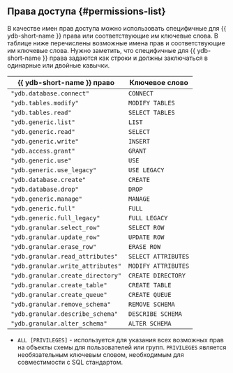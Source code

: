 ## Права доступа {#permissions-list}
В качестве имен прав доступа можно использовать специфичные для {{ ydb-short-name }} права или соответствующие им ключевые слова. В таблице ниже перечислены возможные имена прав и соответствующие им ключевые слова.
Нужно заметить, что специфичные для {{ ydb-short-name }} права задаются как строки и должны заключаться в одинарные или двойные кавычки.

{{ ydb-short-name }} право | Ключевое слово
---|---
`"ydb.database.connect"` | `CONNECT`
`"ydb.tables.modify"` | `MODIFY TABLES`
`"ydb.tables.read"` | `SELECT TABLES`
`"ydb.generic.list"` | `LIST`
`"ydb.generic.read"` | `SELECT`
`"ydb.generic.write"` | `INSERT`
`"ydb.access.grant"` | `GRANT`
`"ydb.generic.use"` | `USE`
`"ydb.generic.use_legacy"` | `USE LEGACY`
`"ydb.database.create"` | `CREATE`
`"ydb.database.drop"` | `DROP`
`"ydb.generic.manage"` | `MANAGE`
`"ydb.generic.full"` | `FULL`
`"ydb.generic.full_legacy"` | `FULL LEGACY`
`"ydb.granular.select_row"` | `SELECT ROW`
`"ydb.granular.update_row"` | `UPDATE ROW`
`"ydb.granular.erase_row"` | `ERASE ROW`
`"ydb.granular.read_attributes"` | `SELECT ATTRIBUTES`
`"ydb.granular.write_attributes"` | `MODIFY ATTRIBUTES`
`"ydb.granular.create_directory"` | `CREATE DIRECTORY`
`"ydb.granular.create_table"` | `CREATE TABLE`
`"ydb.granular.create_queue"` | `CREATE QUEUE`
`"ydb.granular.remove_schema"` | `REMOVE SCHEMA`
`"ydb.granular.describe_schema"` | `DESCRIBE SCHEMA`
`"ydb.granular.alter_schema"` | `ALTER SCHEMA`

* `ALL [PRIVILEGES]` - используется для указания всех возможных прав на объекты схемы для пользователей или групп. `PRIVILEGES` является необязательным ключевым словом, необходимым для совместимости с SQL стандартом.
